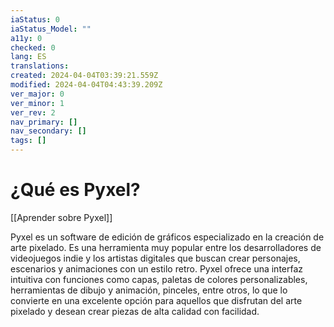 ```yaml
---
iaStatus: 0
iaStatus_Model: ""
a11y: 0
checked: 0
lang: ES
translations: 
created: 2024-04-04T03:39:21.559Z
modified: 2024-04-04T04:43:39.209Z
ver_major: 0
ver_minor: 1
ver_rev: 2
nav_primary: []
nav_secondary: []
tags: []
---
```

# ¿Qué es Pyxel?

[[Aprender sobre Pyxel]]

Pyxel es un software de edición de gráficos especializado en la creación de arte pixelado. Es una herramienta muy popular entre los desarrolladores de videojuegos indie y los artistas digitales que buscan crear personajes, escenarios y animaciones con un estilo retro. Pyxel ofrece una interfaz intuitiva con funciones como capas, paletas de colores personalizables, herramientas de dibujo y animación, pinceles, entre otros, lo que lo convierte en una excelente opción para aquellos que disfrutan del arte pixelado y desean crear piezas de alta calidad con facilidad.

